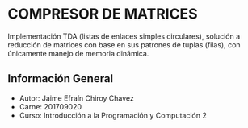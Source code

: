 # COMPRESOR DE MATRICES

Implementación TDA (listas de enlaces simples circulares), solución a reducción de matrices con base en sus patrones de tuplas (filas), con únicamente manejo de memoria dinámica.

## Información General
* Autor: Jaime Efraín Chiroy Chavez
* Carne: 201709020
* Curso: Introducción a la Programación y Computación 2


